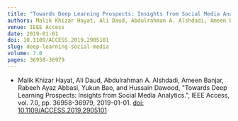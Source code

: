 ```yaml
---
title: "Towards Deep Learning Prospects: Insights from Social Media Analytics"
authors: Malik Khizar Hayat, Ali Daud, Abdulrahman A. Alshdadi, Ameen Banjar, Rabeeh Ayaz Abbasi, Yukun Bao, and Hussain Dawood
venue: IEEE Access
date: 2019-01-01
doi: 10.1109/ACCESS.2019.2905101
slug: deep-learning-social-media
volume: 7.0
pages: 36958-36979
---
```


- Malik Khizar Hayat, Ali Daud, Abdulrahman A. Alshdadi, Ameen Banjar, Rabeeh Ayaz Abbasi, Yukun Bao, and Hussain Dawood, "Towards Deep Learning Prospects: Insights from Social Media Analytics.", IEEE Access, vol. 7.0, pp. 36958-36979, 2019-01-01. [doi: 10.1109/ACCESS.2019.2905101](10.1109/ACCESS.2019.2905101)
